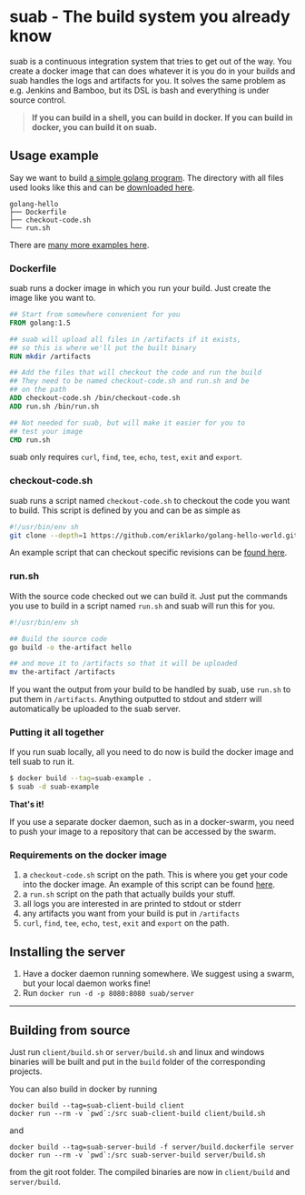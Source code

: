 # suab - The build system you already know

suab is a continuous integration system that tries to get out of the way. You create a docker image that can does whatever it is you do in your builds and suab handles the logs and artifacts for you. It solves the same problem as e.g. Jenkins and Bamboo, but its DSL is bash and everything is under source control.

> **If you can build in a shell, you can build in docker. If you can build in docker, you can build it on suab.**

## Usage example
Say we want to build [a simple golang program](https://github.com/eriklarko/golang-hello-world). The directory with all files used looks like this and can be [downloaded here](https://github.com/SaferSocietyGroup/suab/blob/master/examples/golang-hello).

```
golang-hello
├── Dockerfile
├── checkout-code.sh
└── run.sh
```

There are [many more examples here](https://github.com/SaferSocietyGroup/suab/blob/master/examples).

### Dockerfile
suab runs a docker image in which you run your build. Just create the image like you want to.

```dockerfile
## Start from somewhere convenient for you
FROM golang:1.5

## suab will upload all files in /artifacts if it exists,
## so this is where we'll put the built binary
RUN mkdir /artifacts

## Add the files that will checkout the code and run the build
## They need to be named checkout-code.sh and run.sh and be
## on the path
ADD checkout-code.sh /bin/checkout-code.sh
ADD run.sh /bin/run.sh

## Not needed for suab, but will make it easier for you to
## test your image
CMD run.sh
```
suab only requires `curl`, `find`, `tee`, `echo`, `test`, `exit` and `export`.

### checkout-code.sh
suab runs a script named `checkout-code.sh` to checkout the code you want to build. This script is defined by you and can be as simple as
```bash
#!/usr/bin/env sh
git clone --depth=1 https://github.com/eriklarko/golang-hello-world.git /go/src
```
An example script that can checkout specific revisions can be [found here](https://github.com/SaferSocietyGroup/suab/blob/master/client/clone.sh).

### run.sh
With the source code checked out we can build it. Just put the commands you use to build in a script named `run.sh` and suab will run this for you. 
```bash
#!/usr/bin/env sh

## Build the source code
go build -o the-artifact hello

## and move it to /artifacts so that it will be uploaded
mv the-artifact /artifacts
```
If you want the output from your build to be handled by suab, use `run.sh` to put them in `/artifacts`. Anything outputted to stdout and stderr will automatically be uploaded to the suab server.

### Putting it all together
If you run suab locally, all you need to do now is build the docker image and tell suab to run it.
```bash
$ docker build --tag=suab-example .
$ suab -d suab-example
```
**That's it!**

If you use a separate docker daemon, such as in a docker-swarm, you need to push your image to a repository that can be accessed by the swarm.

### Requirements on the docker image
1. a `checkout-code.sh` script on the path. This is where you get your code into the docker image. An example of this script can be found [here](https://github.com/SaferSocietyGroup/suab/blob/master/client/clone.sh).
2. a `run.sh` script on the path that actually builds your stuff.
3. all logs you are interested in are printed to stdout or stderr
4. any artifacts you want from your build is put in `/artifacts`
5. `curl`, `find`, `tee`, `echo`, `test`, `exit` and `export` on the path.


## Installing the server
1. Have a docker daemon running somewhere. We suggest using a swarm, but your local daemon works fine!
2. Run `docker run -d -p 8080:8080 suab/server`

---

## Building from source
Just run `client/build.sh` or `server/build.sh` and linux and windows binaries will be built and put in the `build` folder of the corresponding projects.

You can also build in docker by running
```
docker build --tag=suab-client-build client
docker run --rm -v `pwd`:/src suab-client-build client/build.sh
```
and
```
docker build --tag=suab-server-build -f server/build.dockerfile server
docker run --rm -v `pwd`:/src suab-server-build server/build.sh
```
from the git root folder. The compiled binaries are now in `client/build` and `server/build`.
